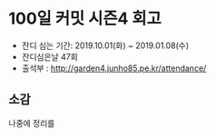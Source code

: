 # 100일 커밋 시즌4 회고
+ 잔디 심는 기간: 2019.10.01(화) ~ 2019.01.08(수)
+ 잔디심은날 47회 
+ 출석부 : http://garden4.junho85.pe.kr/attendance/


## 소감
나중에 정리를
